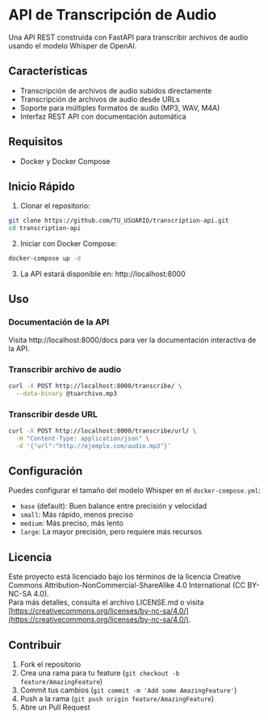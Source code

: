 # API de Transcripción de Audio

Una API REST construida con FastAPI para transcribir archivos de audio usando el modelo Whisper de OpenAI.

## Características

- Transcripción de archivos de audio subidos directamente
- Transcripción de archivos de audio desde URLs
- Soporte para múltiples formatos de audio (MP3, WAV, M4A)
- Interfaz REST API con documentación automática

## Requisitos

- Docker y Docker Compose

## Inicio Rápido

1. Clonar el repositorio:
```bash
git clone https://github.com/TU_USUARIO/transcription-api.git
cd transcription-api
```

2. Iniciar con Docker Compose:
```bash
docker-compose up -d
```

3. La API estará disponible en: http://localhost:8000

## Uso

### Documentación de la API
Visita http://localhost:8000/docs para ver la documentación interactiva de la API.

### Transcribir archivo de audio
```bash
curl -X POST http://localhost:8000/transcribe/ \
  --data-binary @tuarchivo.mp3
```

### Transcribir desde URL
```bash
curl -X POST http://localhost:8000/transcribe/url/ \
  -H "Content-Type: application/json" \
  -d '{"url":"http://ejemplo.com/audio.mp3"}'
```

## Configuración

Puedes configurar el tamaño del modelo Whisper en el `docker-compose.yml`:
- `base` (default): Buen balance entre precisión y velocidad
- `small`: Más rápido, menos preciso
- `medium`: Más preciso, más lento
- `large`: La mayor precisión, pero requiere más recursos


## Licencia
Este proyecto está licenciado bajo los términos de la licencia Creative Commons Attribution-NonCommercial-ShareAlike 4.0 International (CC BY-NC-SA 4.0).  
Para más detalles, consulta el archivo LICENSE.md o visita [https://creativecommons.org/licenses/by-nc-sa/4.0/](https://creativecommons.org/licenses/by-nc-sa/4.0/).


## Contribuir

1. Fork el repositorio
2. Crea una rama para tu feature (`git checkout -b feature/AmazingFeature`)
3. Commit tus cambios (`git commit -m 'Add some AmazingFeature'`)
4. Push a la rama (`git push origin feature/AmazingFeature`)
5. Abre un Pull Request